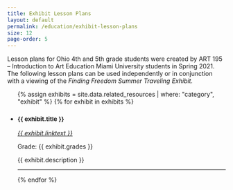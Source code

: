 ```yaml
---
title: Exhibit Lesson Plans
layout: default
permalink: /education/exhibit-lesson-plans
size: 12
page-order: 5
---
```


Lesson plans for Ohio 4th and 5th grade students were created by ART 195 – Introduction to Art Education Miami University students in Spring 2021. The following lesson plans can be used independently or in conjunction with a viewing of the *Finding Freedom Summer Traveling Exhibit.*

<ul class="list-unstyled">
    {% assign exhibits = site.data.related_resources | where: "category", "exhibit" %}
    {% for exhibit in exhibits %}
    <li class="mt-4 pb-2">
    <h3><small>{{ exhibit.title }}</small></h3>
        <a href="{{ exhibit.url }}" target="_blank" class="h2"><i>{{ exhibit.linktext }}</i></a>
        <p>Grade: {{ exhibit.grades }}</p>
        <p>{{ exhibit.description }}</p>
    </li>
    <hr>
    {% endfor %}
</ul>